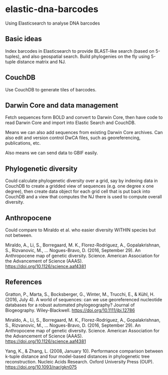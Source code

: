# elastic-dna-barcodes
Using Elasticsearch to analyse DNA barcodes

## Basic ideas

Index barcodes in Elasticsearch to provide BLAST-like search (based on 5-tuples), and also geospatial search. Build phylogenies on the fly using 5-tuple distance matrix and NJ.

## CouchDB

Use CouchDB to generate tiles of barcodes.

## Darwin Core and data management

Fetch sequences form BOLD and convert to Darwin Core, then have code to read Darwin Core and import into Elastic Search and CouchDB.

Means we can also add sequences from existing Darwin Core archives. Can also edit and version control DwCA files, such as georeferencing, publications, etc.

Also means we can send data to GBIF easily.

## Phylogenetic diversity

Could calculate phylogenetic diversity over a grid, say by indexing data in CouchDB to create a gridded view of sequences (e.g. one degree x one degree), then create data object for each grid cell that is put back into CouchDB and a view that computes the NJ there is used to compute overall diversity.

## Anthropocene

Could compare to Miraldo et al. who easier diversity WITHIN species but not between.

Miraldo, A., Li, S., Borregaard, M. K., Florez-Rodriguez, A., Gopalakrishnan, S., Rizvanovic, M., … Nogues-Bravo, D. (2016, September 29). An Anthropocene map of genetic diversity. Science. American Association for the Advancement of Science (AAAS). https://doi.org/10.1126/science.aaf4381

## References

Gratton, P., Marta, S., Bocksberger, G., Winter, M., Trucchi, E., & Kühl, H. (2016, July 4). A world of sequences: can we use georeferenced nucleotide databases for a robust automated phylogeography? Journal of Biogeography. Wiley-Blackwell. https://doi.org/10.1111/jbi.12786

Miraldo, A., Li, S., Borregaard, M. K., Florez-Rodriguez, A., Gopalakrishnan, S., Rizvanovic, M., … Nogues-Bravo, D. (2016, September 29). An Anthropocene map of genetic diversity. Science. American Association for the Advancement of Science (AAAS). https://doi.org/10.1126/science.aaf4381

Yang, K., & Zhang, L. (2008, January 10). Performance comparison between k-tuple distance and four model-based distances in phylogenetic tree reconstruction. Nucleic Acids Research. Oxford University Press (OUP). https://doi.org/10.1093/nar/gkn075

